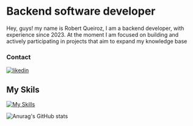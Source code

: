 # Backend software developer

Hey, guys! my name is Robert Queiroz, I am a backend developer, with experience since 2023. At the moment I am focused on building and actively participating in projects that aim to expand my knowledge base

### Contact
  [![likedin](https://camo.githubusercontent.com/591c02e8ff595d43e0b35b1b29aed639a7154b959cd8f8c854b9e176d885b094/68747470733a2f2f696d672e736869656c64732e696f2f62616467652f4c696e6b6564496e2d3030373742353f7374796c653d666f722d7468652d6261646765266c6f676f3d6c696e6b6564696e266c6f676f436f6c6f723d7768697465)](https://www.linkedin.com/in/robert-queiroz-da-silva-421644231/)

## My Skils
[![My Skills](https://skillicons.dev/icons?i=java,express,nodejs,spring,ts,docker,postgres,redis,git)](https://skillicons.dev)

![Anurag's GitHub stats](https://github-readme-stats.vercel.app/api?username=robertqsilva&show_icons=true&theme=radical)
